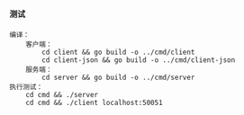 #### 测试

    编译：
        客户端：
            cd client && go build -o ../cmd/client
            cd client-json && go build -o ../cmd/client-json
        服务端：
            cd server && go build -o ../cmd/server
    执行测试：
        cd cmd && ./server
        cd cmd && ./client localhost:50051